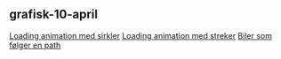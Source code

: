 ## grafisk-10-april
[Loading animation med sirkler](https://gloer.github.io/grafisk-10-april/loading-animation/)
[Loading animation med streker](https://gloer.github.io/grafisk-10-april/streker/)
[Biler som følger en path](https://gloer.github.io/grafisk-10-april/svg-path/)